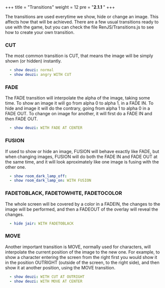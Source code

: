 +++
title = "Transitions"
weight = 12
pre = "<b>2.1.1 </b>"
+++

The transitions are used everytime we show, hide or change an image. This affects how that will be achieved. There are a few usual transitions ready to use with the game, but you can check the file RenJS/Transitions.js to see how to create your own transition.

### CUT
The most common transition is CUT, that means the image will be simply shown (or hidden) instantly.

```yaml
  - show deuzi: normal
  - show deuzi: angry WITH CUT
```

### FADE
The FADE transition will interpolate the alpha of the image, taking some time. To show an image it will go from alpha 0 to alpha 1, in a FADE IN. To hide and image it will do the contrary, going from alpha 1 to alpha 0 in a FADE OUT. To change on image for another, it will first do a FADE IN and then FADE OUT.

```yaml
  - show deuzi: WITH FADE AT CENTER
```


### FUSION
If used to show or hide an image, FUSION will behave exactly like FADE, but when changing images, FUSION will do both the FADE IN and FADE OUT at the same time, and it will look aproximately like one image is fusing with the other one.

```yaml
  - show room_dark_lamp_off:
  - show room_dark_lamp_on: WITH FUSION
```

### FADETOBLACK, FADETOWHITE, FADETOCOLOR
The whole screen will be covered by a color in a FADEIN, the changes to the image will be performed, and then a FADEOUT of the overlay will reveal the changes.

```yaml
  - hide jair: WITH FADETOBLACK
```

### MOVE
Another important transition is MOVE, normally used for characters, will interpolate the current position of the image to the new one. For example, to show a character entering the screen from the right first you would show it in the position OUTRIGHT (outside of the screen, to the right side), and then show it at another position, using the MOVE transition.

```yaml
  - show deuzi: WITH CUT AT OUTRIGHT
  - show deuzi: WITH MOVE AT CENTER
```